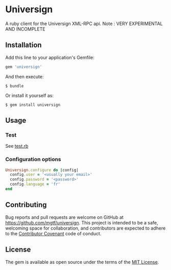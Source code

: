 # Universign

A ruby client for the Universign XML-RPC api.
Note : VERY EXPERIMENTAL AND INCOMPLETE

## Installation

Add this line to your application's Gemfile:

```ruby
gem 'universign'
```

And then execute:

    $ bundle

Or install it yourself as:

    $ gem install universign

## Usage

### Test 

See [test.rb](https://github.com/mgtf/universign/blob/master/spec/test.rb)

### Configuration options

```ruby
Universign.configure do |config|
  config.user = '<usually your email>'
  config.password = '<password>'
  config.language = 'fr'
end
```

## Contributing

Bug reports and pull requests are welcome on GitHub at https://github.com/mgtf/universign. 
This project is intended to be a safe, welcoming space for collaboration, and contributors are 
expected to adhere to the [Contributor Covenant](http://contributor-covenant.org) code of conduct.

## License

The gem is available as open source under the terms of the [MIT License](http://opensource.org/licenses/MIT).
